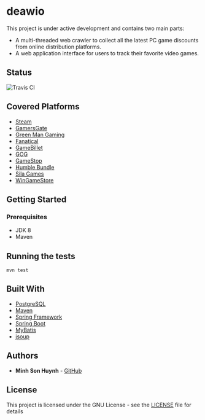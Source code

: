 # deawio
This project is under active development and contains two main parts: 
* A multi-threaded web crawler to collect all the latest PC game discounts from online distribution platforms. 
* A web application interface for users to track their favorite video games.


## Status
![Travis CI](https://api.travis-ci.org/huynhminhson/deawio.svg?branch=master)


## Covered Platforms
* [Steam](http://store.steampowered.com/) 
* [GamersGate](https://uk.gamersgate.com/) 
* [Green Man Gaming](https://www.greenmangaming.com/) 
* [Fanatical](https://www.fanatical.com/en/) 
* [GameBillet](https://www.gamebillet.com/) 
* [GOG](https://www.gog.com/) 
* [GameStop](https://www.gamestop.ie/) 
* [Humble Bundle](https://www.humblebundle.com/store) 
* [Sila Games](https://store.silagames.com/) 
* [WinGameStore](https://www.wingamestore.com/) 


## Getting Started
### Prerequisites
* JDK 8
* Maven 


## Running the tests
```
mvn test 
```


## Built With
* [PostgreSQL](https://www.postgresql.org/) 
* [Maven](https://maven.apache.org/) 
* [Spring Framework](https://spring.io/) 
* [Spring Boot](https://projects.spring.io/spring-boot/) 
* [MyBatis](http://www.mybatis.org/mybatis-3/) 
* [jsoup](https://jsoup.org/) 


## Authors
* **Minh Son Huynh** - [GitHub](https://github.com/huynhminhson)


## License
This project is licensed under the GNU License - see the [LICENSE](LICENSE) file for details
